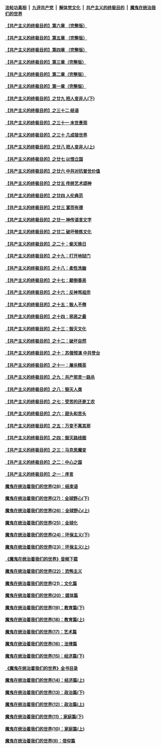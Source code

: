 

####  [法轮功真相](../../../../basic/blob/master/README.md?t=06212302) &nbsp;|&nbsp; [九评共产党](../../../../9ping.md/blob/master/README.md?t=06212302) &nbsp;|&nbsp; [解体党文化](../../../../jtdwh.md/blob/master/README.md?t=06212302)  &nbsp;|&nbsp; [共产主义的终极目的](../../../../gczydzjmd.md/blob/master/README.md?t=06212302) &nbsp;|&nbsp; [魔鬼在统治我们的世界](../../../../mgztzwmdsj.md/blob/master/README.md?t=06212302) 

#### [【共产主义的终极目的】第六章 （完整版）](../pages/nsc422/n11428913.md?t=06212302) 

#### [【共产主义的终极目的】第五章 （完整版）](../pages/nsc422/n11428912.md?t=06212302) 

#### [【共产主义的终极目的】第四章 （完整版）](../pages/nsc422/n11428907.md?t=06212302) 

#### [【共产主义的终极目的】第三章（完整版）](../pages/nsc422/n11428848.md?t=06212302) 

#### [【共产主义的终极目的】第二章（完整版）](../pages/nsc422/n11428831.md?t=06212302) 

#### [【共产主义的终极目的】第一章（完整版）](../pages/nsc422/n11417651.md?t=06212302) 

#### [【共产主义的终极目的】之廿九 把人变非人(下)](../pages/nsc422/n11344140.md?t=06212302) 

#### [【共产主义的终极目的】之三十二 结语](../pages/nsc422/n11360535.md?t=06212302) 

#### [【共产主义的终极目的】之三十一 末世景观](../pages/nsc422/n11351129.md?t=06212302) 

#### [【共产主义的终极目的】之三十 几成狼世界](../pages/nsc422/n11348280.md?t=06212302) 

#### [【共产主义的终极目的】之廿八 把人变非人(上)](../pages/nsc422/n11340492.md?t=06212302) 

#### [【共产主义的终极目的】之廿七 以恨立国](../pages/nsc422/n11336944.md?t=06212302) 

#### [【共产主义的终极目的】之廿六 中共对抗普世价值](../pages/nsc422/n11324785.md?t=06212302) 

#### [【共产主义的终极目的】之廿五 传统艺术颂神](../pages/nsc422/n11296396.md?t=06212302) 

#### [【共产主义的终极目的】之廿四 人伦典范](../pages/nsc422/n11296397.md?t=06212302) 

#### [【共产主义的终极目的】之廿三 富而有德](../pages/nsc422/n11283598.md?t=06212302) 

#### [【共产主义的终极目的】之廿一 神传语言文字](../pages/nsc422/n11263265.md?t=06212302) 

#### [【共产主义的终极目的】之廿二 破坏修炼文化](../pages/nsc422/n11245728.md?t=06212302) 

#### [【共产主义的终极目的】之二十：偷天换日](../pages/nsc422/n11238846.md?t=06212302) 

#### [【共产主义的终极目的】之十九：打开地狱门](../pages/nsc422/n11206376.md?t=06212302) 

#### [【共产主义的终极目的】之十八：柔性洗脑](../pages/nsc422/n11199994.md?t=06212302) 

#### [【共产主义的终极目的】之十七：颠倒善恶](../pages/nsc422/n11179782.md?t=06212302) 

#### [【共产主义的终极目的】之十六：反神骂祖宗](../pages/nsc422/n11166798.md?t=06212302) 

#### [【共产主义的终极目的】之十五：毁人不倦](../pages/nsc422/n11166792.md?t=06212302) 

#### [【共产主义的终极目的】之十四：邪恶之最](../pages/nsc422/n11150249.md?t=06212302) 

#### [【共产主义的终极目的】之十三：毁灭文化](../pages/nsc422/n11135227.md?t=06212302) 

#### [【共产主义的终极目的】之十二：破坏自然](../pages/nsc422/n11135214.md?t=06212302) 

#### [【共产主义的终极目的】之十：苏俄预演 中共登台](../pages/nsc422/n11118424.md?t=06212302) 

#### [【共产主义的终极目的】之十一：屠杀精英](../pages/nsc422/n11118442.md?t=06212302) 

#### [【共产主义的终极目的】之九：共产邪灵一路杀](../pages/nsc422/n11114139.md?t=06212302) 

#### [【共产主义的终极目的】之八：毁灭人类](../pages/nsc422/n11108503.md?t=06212302) 

#### [【共产主义的终极目的】之七：受苦的还是工农](../pages/nsc422/n11101809.md?t=06212302) 

#### [【共产主义的终极目的】之六：甜头和苦头](../pages/nsc422/n11096971.md?t=06212302) 

#### [【共产主义的终极目的】之五：万变不离其邪](../pages/nsc422/n11091285.md?t=06212302) 

#### [【共产主义的终极目的】之四：毁灭路线图](../pages/nsc422/n11086284.md?t=06212302) 

#### [【共产主义的终极目的】之三：马克思魔变](../pages/nsc422/n11061941.md?t=06212302) 

#### [【共产主义的终极目的】之二：中心之国](../pages/nsc422/n11047728.md?t=06212302) 

#### [【共产主义的终极目的】之一：序言](../pages/nsc422/n11086077.md?t=06212302) 

#### [魔鬼在统治着我们的世界(28)：结束语](../pages/nsc422/n10936246.md?t=06212302) 

#### [魔鬼在统治着我们的世界(27)：全球野心(下)](../pages/nsc422/n10928319.md?t=06212302) 

#### [魔鬼在统治着我们的世界(26)：全球野心(上)](../pages/nsc422/n10900318.md?t=06212302) 

#### [魔鬼在统治着我们的世界(25)：全球化](../pages/nsc422/n10788205.md?t=06212302) 

#### [魔鬼在统治着我们的世界(24)：环保主义(下)](../pages/nsc422/n10695307.md?t=06212302) 

#### [魔鬼在统治着我们的世界(23)：环保主义(上)](../pages/nsc422/n10688613.md?t=06212302) 

#### [《魔鬼在统治着我们的世界》音频下载](../pages/nsc422/n10635553.md?t=06212302) 

#### [魔鬼在统治着我们的世界(22)：恐怖主义](../pages/nsc422/n10614727.md?t=06212302) 

#### [魔鬼在统治着我们的世界(21)：文化篇](../pages/nsc422/n10597706.md?t=06212302) 

#### [魔鬼在统治着我们的世界(20)：媒体篇](../pages/nsc422/n10586579.md?t=06212302) 

#### [魔鬼在统治着我们的世界(19)：教育篇(下)](../pages/nsc422/n10564808.md?t=06212302) 

#### [魔鬼在统治着我们的世界(18)：教育篇(上)](../pages/nsc422/n10526970.md?t=06212302) 

#### [魔鬼在统治着我们的世界(17)：艺术篇](../pages/nsc422/n10499093.md?t=06212302) 

#### [魔鬼在统治着我们的世界(16)：法律篇](../pages/nsc422/n10485969.md?t=06212302) 

#### [魔鬼在统治着我们的世界(15)：经济篇(下)](../pages/nsc422/n10469975.md?t=06212302) 

#### [《魔鬼在统治着我们的世界》全书目录](../pages/nsc422/n10464261.md?t=06212302) 

#### [魔鬼在统治着我们的世界(14)：经济篇(上)](../pages/nsc422/n10457370.md?t=06212302) 

#### [魔鬼在统治着我们的世界(13)：政治篇(下)](../pages/nsc422/n10448270.md?t=06212302) 

#### [魔鬼在统治着我们的世界(12)：政治篇(上)](../pages/nsc422/n10444576.md?t=06212302) 

#### [魔鬼在统治着我们的世界(11)：家庭篇(下)](../pages/nsc422/n10440961.md?t=06212302) 

#### [魔鬼在统治着我们的世界(10)：家庭篇(上)](../pages/nsc422/n10435448.md?t=06212302) 

#### [魔鬼在统治着我们的世界(9)：信仰篇](../pages/nsc422/n10432159.md?t=06212302) 

